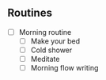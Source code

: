 ## Routines

- [ ] Morning routine
  - [ ] Make your bed
  - [ ] Cold shower
  - [ ] Meditate
  - [ ] Morning flow writing
